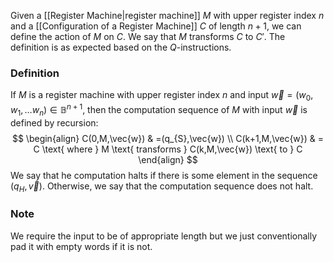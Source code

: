 Given a [[Register Machine|register machine]] $M$ with upper register index $n$ and a [[Configuration of a Register Machine]] $C$ of length $n+1$, we can define the action of $M$ on $C$. We say that $M$ transforms $C$ to $C'$.
The definition is as expected based on the $Q$-instructions.

### Definition
If $M$ is a register machine with upper register index $n$ and input $\vec{w}=(w_{0},w_{1},\dots w_{n})\in \mathbb{B}^{n+1}$, then the computation sequence of $M$ with input $\vec{w}$ is defined by recursion:
$$
\begin{align}
C(0,M,\vec{w}) & =(q_{S},\vec{w}) \\
C(k+1,M,\vec{w})  & = C \text{ where } M \text{ transforms } C(k,M,\vec{w}) \text{ to } C
\end{align}
$$
We say that he computation halts if there is some element in the sequence $(q_{H},\vec{v})$. Otherwise, we say that the computation sequence does not halt. 
### Note
We require the input to be of appropriate length but we just conventionally pad it with empty words if it is not. 